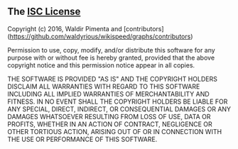 ## The [ISC License](http://opensource.org/licenses/ISC)

Copyright (c) 2016, Waldir Pimenta and [contributors]
(https://github.com/waldyrious/wikispeed/graphs/contributors)

Permission to use, copy, modify, and/or distribute this software
for any purpose with or without fee is hereby granted,
provided that the above copyright notice and this permission notice
appear in all copies.

THE SOFTWARE IS PROVIDED "AS IS" AND THE COPYRIGHT HOLDERS
DISCLAIM ALL WARRANTIES WITH REGARD TO THIS SOFTWARE
INCLUDING ALL IMPLIED WARRANTIES OF MERCHANTABILITY AND FITNESS.
IN NO EVENT SHALL THE COPYRIGHT HOLDERS BE LIABLE
FOR ANY SPECIAL, DIRECT, INDIRECT, OR CONSEQUENTIAL DAMAGES
OR ANY DAMAGES WHATSOEVER RESULTING FROM LOSS OF USE, DATA OR PROFITS,
WHETHER IN AN ACTION OF CONTRACT, NEGLIGENCE OR OTHER TORTIOUS ACTION,
ARISING OUT OF OR IN CONNECTION WITH THE USE OR PERFORMANCE OF THIS SOFTWARE.
